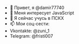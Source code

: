 - 👋 Привет, я @damir77740
- 👀 Меня интересует JavaScript
- 🌱 Я сейчас учусь в ПСКХ
- 📫 Мои соц-сести: 
- Vkontakte: @zuni_1
- Telegram: @fristi007
